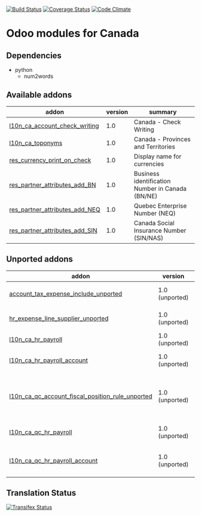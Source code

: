 [![Build Status](https://travis-ci.org/OCA/l10n-canada.svg?branch=8.0)](https://travis-ci.org/OCA/l10n-canada)
[![Coverage Status](https://coveralls.io/repos/OCA/l10n-canada/badge.svg?branch=8.0)](https://coveralls.io/r/OCA/l10n-canada?branch=8.0)
[![Code Climate](https://codeclimate.com/github/OCA/l10n-canada/badges/gpa.svg)](https://codeclimate.com/github/OCA/l10n-canada)

Odoo modules for Canada
=======================

Dependencies
------------
* python
     * num2words

[//]: # (addons)
Available addons
----------------
addon | version | summary
--- | --- | ---
[l10n_ca_account_check_writing](l10n_ca_account_check_writing/) | 1.0 | Canada - Check Writing
[l10n_ca_toponyms](l10n_ca_toponyms/) | 1.0 | Canada - Provinces and Territories
[res_currency_print_on_check](res_currency_print_on_check/) | 1.0 | Display name for currencies
[res_partner_attributes_add_BN](res_partner_attributes_add_BN/) | 1.0 | Business identification Number in Canada (BN/NE)
[res_partner_attributes_add_NEQ](res_partner_attributes_add_NEQ/) | 1.0 | Quebec Enterprise Number (NEQ)
[res_partner_attributes_add_SIN](res_partner_attributes_add_SIN/) | 1.0 | Canada Social Insurance Number (SIN/NAS)

Unported addons
---------------
addon | version | summary
--- | --- | ---
[account_tax_expense_include_unported](__unported__/account_tax_expense_include_unported/) | 1.0 (unported) | Taxes included in expense
[hr_expense_line_supplier_unported](__unported__/hr_expense_line_supplier_unported/) | 1.0 (unported) | Supplier on expense line
[l10n_ca_hr_payroll](__unported__/l10n_ca_hr_payroll/) | 1.0 (unported) | Canada - Payroll
[l10n_ca_hr_payroll_account](__unported__/l10n_ca_hr_payroll_account/) | 1.0 (unported) | Canada - Payroll Accounting
[l10n_ca_qc_account_fiscal_position_rule_unported](__unported__/l10n_ca_qc_account_fiscal_position_rule_unported/) | 1.0 (unported) | Account Fiscal Position Rules for Quebec, Canada
[l10n_ca_qc_hr_payroll](__unported__/l10n_ca_qc_hr_payroll/) | 1.0 (unported) | Canada - Quebec - Payroll
[l10n_ca_qc_hr_payroll_account](__unported__/l10n_ca_qc_hr_payroll_account/) | 1.0 (unported) | Canada - Quebec - Payroll Accounting

[//]: # (end addons)

Translation Status
------------------
[![Transifex Status](https://www.transifex.com/projects/p/OCA-l10n-canada-8-0/chart/image_png)](https://www.transifex.com/projects/p/OCA-l10n-canada-8-0)
